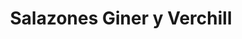 ---
title: "Salazones Giner y Verchill"
url: /castellon-de-la-plana-castello-de-la-plana/salazones-giner-y-verchill/
shop: marisco
---